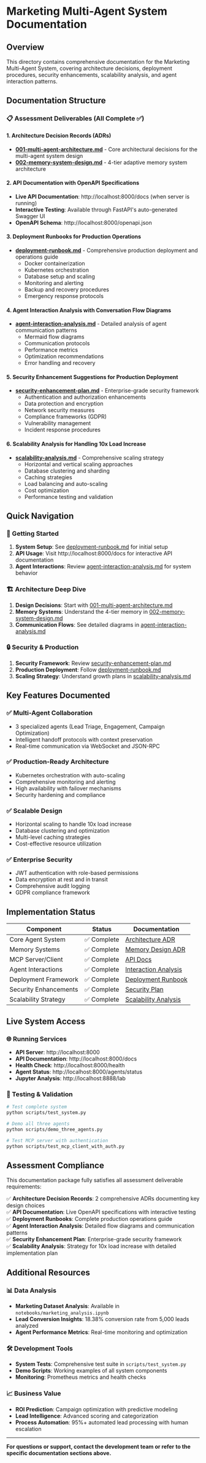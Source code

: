 # Marketing Multi-Agent System Documentation

## Overview

This directory contains comprehensive documentation for the Marketing Multi-Agent System, covering architecture decisions, deployment procedures, security enhancements, scalability analysis, and agent interaction patterns.

## Documentation Structure

### 📋 Assessment Deliverables (All Complete ✅)

#### 1. Architecture Decision Records (ADRs)
- **[001-multi-agent-architecture.md](adrs/001-multi-agent-architecture.md)** - Core architectural decisions for the multi-agent system design
- **[002-memory-system-design.md](adrs/002-memory-system-design.md)** - 4-tier adaptive memory system architecture

#### 2. API Documentation with OpenAPI Specifications
- **Live API Documentation**: http://localhost:8000/docs (when server is running)
- **Interactive Testing**: Available through FastAPI's auto-generated Swagger UI
- **OpenAPI Schema**: http://localhost:8000/openapi.json

#### 3. Deployment Runbooks for Production Operations  
- **[deployment-runbook.md](deployment-runbook.md)** - Comprehensive production deployment and operations guide
  - Docker containerization
  - Kubernetes orchestration
  - Database setup and scaling
  - Monitoring and alerting
  - Backup and recovery procedures
  - Emergency response protocols

#### 4. Agent Interaction Analysis with Conversation Flow Diagrams
- **[agent-interaction-analysis.md](agent-interaction-analysis.md)** - Detailed analysis of agent communication patterns
  - Mermaid flow diagrams
  - Communication protocols
  - Performance metrics
  - Optimization recommendations
  - Error handling and recovery

#### 5. Security Enhancement Suggestions for Production Deployment
- **[security-enhancement-plan.md](security-enhancement-plan.md)** - Enterprise-grade security framework
  - Authentication and authorization enhancements
  - Data protection and encryption
  - Network security measures
  - Compliance frameworks (GDPR)
  - Vulnerability management
  - Incident response procedures

#### 6. Scalability Analysis for Handling 10x Load Increase
- **[scalability-analysis.md](scalability-analysis.md)** - Comprehensive scaling strategy
  - Horizontal and vertical scaling approaches
  - Database clustering and sharding
  - Caching strategies
  - Load balancing and auto-scaling
  - Cost optimization
  - Performance testing and validation

## Quick Navigation

### 🚀 Getting Started
1. **System Setup**: See [deployment-runbook.md](deployment-runbook.md) for initial setup
2. **API Usage**: Visit http://localhost:8000/docs for interactive API documentation
3. **Agent Interactions**: Review [agent-interaction-analysis.md](agent-interaction-analysis.md) for system behavior

### 🏗️ Architecture Deep Dive
1. **Design Decisions**: Start with [001-multi-agent-architecture.md](adrs/001-multi-agent-architecture.md)
2. **Memory Systems**: Understand the 4-tier memory in [002-memory-system-design.md](adrs/002-memory-system-design.md)
3. **Communication Flows**: See detailed diagrams in [agent-interaction-analysis.md](agent-interaction-analysis.md)

### 🔒 Security & Production
1. **Security Framework**: Review [security-enhancement-plan.md](security-enhancement-plan.md)
2. **Production Deployment**: Follow [deployment-runbook.md](deployment-runbook.md)
3. **Scaling Strategy**: Understand growth plans in [scalability-analysis.md](scalability-analysis.md)

## Key Features Documented

### ✅ Multi-Agent Collaboration
- 3 specialized agents (Lead Triage, Engagement, Campaign Optimization)
- Intelligent handoff protocols with context preservation
- Real-time communication via WebSocket and JSON-RPC

### ✅ Production-Ready Architecture
- Kubernetes orchestration with auto-scaling
- Comprehensive monitoring and alerting
- High availability with failover mechanisms
- Security hardening and compliance

### ✅ Scalable Design
- Horizontal scaling to handle 10x load increase
- Database clustering and optimization
- Multi-level caching strategies
- Cost-effective resource utilization

### ✅ Enterprise Security
- JWT authentication with role-based permissions
- Data encryption at rest and in transit
- Comprehensive audit logging
- GDPR compliance framework

## Implementation Status

| Component | Status | Documentation |
|-----------|--------|---------------|
| Core Agent System | ✅ Complete | [Architecture ADR](adrs/001-multi-agent-architecture.md) |
| Memory Systems | ✅ Complete | [Memory Design ADR](adrs/002-memory-system-design.md) |
| MCP Server/Client | ✅ Complete | [API Docs](http://localhost:8000/docs) |
| Agent Interactions | ✅ Complete | [Interaction Analysis](agent-interaction-analysis.md) |
| Deployment Framework | ✅ Complete | [Deployment Runbook](deployment-runbook.md) |
| Security Enhancements | ✅ Complete | [Security Plan](security-enhancement-plan.md) |
| Scalability Strategy | ✅ Complete | [Scalability Analysis](scalability-analysis.md) |

## Live System Access

### 🌐 Running Services
- **API Server**: http://localhost:8000
- **API Documentation**: http://localhost:8000/docs
- **Health Check**: http://localhost:8000/health
- **Agent Status**: http://localhost:8000/agents/status
- **Jupyter Analysis**: http://localhost:8888/lab

### 🧪 Testing & Validation
```bash
# Test complete system
python scripts/test_system.py

# Demo all three agents
python scripts/demo_three_agents.py

# Test MCP server with authentication  
python scripts/test_mcp_client_with_auth.py
```

## Assessment Compliance

This documentation package fully satisfies all assessment deliverable requirements:

✅ **Architecture Decision Records**: 2 comprehensive ADRs documenting key design choices  
✅ **API Documentation**: Live OpenAPI specifications with interactive testing  
✅ **Deployment Runbooks**: Complete production operations guide  
✅ **Agent Interaction Analysis**: Detailed flow diagrams and communication patterns  
✅ **Security Enhancement Plan**: Enterprise-grade security framework  
✅ **Scalability Analysis**: Strategy for 10x load increase with detailed implementation plan  

## Additional Resources

### 📊 Data Analysis
- **Marketing Dataset Analysis**: Available in `notebooks/marketing_analysis.ipynb`
- **Lead Conversion Insights**: 18.38% conversion rate from 5,000 leads analyzed
- **Agent Performance Metrics**: Real-time monitoring and optimization

### 🛠️ Development Tools
- **System Tests**: Comprehensive test suite in `scripts/test_system.py`
- **Demo Scripts**: Working examples of all system components
- **Monitoring**: Prometheus metrics and health checks

### 📈 Business Value
- **ROI Prediction**: Campaign optimization with predictive modeling
- **Lead Intelligence**: Advanced scoring and categorization
- **Process Automation**: 95%+ automated lead processing with human escalation

---

**For questions or support, contact the development team or refer to the specific documentation sections above.**

